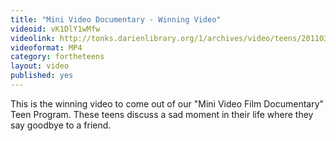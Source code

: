 ```yaml
---
title: "Mini Video Documentary - Winning Video"
videoid: vK1DlY1wMfw
videolink: http://tonks.darienlibrary.org/1/archives/video/teens/20110329_mini_doco_winner.mp4
videoformat: MP4
category: fortheteens
layout: video
published: yes
---
```


This is the winning video to come out of our "Mini Video Film Documentary" Teen Program. These teens discuss a sad moment in their life where they say goodbye to a friend.